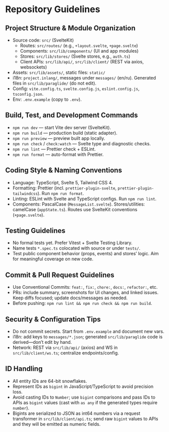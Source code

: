 # Repository Guidelines

## Project Structure & Module Organization

- Source code: `src/` (SvelteKit)
  - Routes: `src/routes/` (e.g., `+layout.svelte`, `+page.svelte`)
  - Components: `src/lib/components/` (UI and app modules)
  - Stores: `src/lib/stores/` (Svelte stores, e.g., `auth.ts`)
  - Client APIs: `src/lib/api/`, `src/lib/client/` (REST via axios, websockets)
- Assets: `src/lib/assets/`, static files: `static/`
- i18n: `project.inlang/`, messages under `messages/` (en/ru). Generated files in `src/lib/paraglide/` (do not edit).
- Config: `vite.config.ts`, `svelte.config.js`, `eslint.config.js`, `tsconfig.json`.
- Env: `.env.example` (copy to `.env`).

## Build, Test, and Development Commands

- `npm run dev` — start Vite dev server (SvelteKit).
- `npm run build` — production build (static adapter).
- `npm run preview` — preview built app locally.
- `npm run check` / `check:watch` — Svelte type and diagnostic checks.
- `npm run lint` — Prettier check + ESLint.
- `npm run format` — auto-format with Prettier.

## Coding Style & Naming Conventions

- Language: TypeScript, Svelte 5, Tailwind CSS 4.
- Formatting: Prettier (incl. `prettier-plugin-svelte`, `prettier-plugin-tailwindcss`). Run `npm run format`.
- Linting: ESLint with Svelte and TypeScript configs. Run `npm run lint`.
- Components: PascalCase (`MessageList.svelte`). Stores/utilities: camelCase (`appState.ts`). Routes use SvelteKit conventions (`+page.svelte`).

## Testing Guidelines

- No formal tests yet. Prefer Vitest + Svelte Testing Library.
- Name tests `*.spec.ts` colocated with source or under `tests/`.
- Test public component behavior (props, events) and stores’ logic. Aim for meaningful coverage on new code.

## Commit & Pull Request Guidelines

- Use Conventional Commits: `feat:`, `fix:`, `chore:`, `docs:`, `refactor:`, etc.
- PRs: include summary, screenshots for UI changes, and linked issues. Keep diffs focused; update docs/messages as needed.
- Before pushing: `npm run lint && npm run check && npm run build`.

## Security & Configuration Tips

- Do not commit secrets. Start from `.env.example` and document new vars.
- i18n: add keys to `messages/*.json`; generated `src/lib/paraglide` code is derived—don’t edit by hand.
- Network: REST via `src/lib/api/` (axios) and WS in `src/lib/client/ws.ts`; centralize endpoints/config.

## ID Handling

- All entity IDs are 64-bit snowflakes.
- Represent IDs as `bigint` in JavaScript/TypeScript to avoid precision loss.
- Avoid casting IDs to `Number`; use `bigint` comparisons and pass IDs to APIs as `bigint` values (cast with `as any` if the generated types require `number`).
- Bigints are serialized to JSON as int64 numbers via a request transformer in `src/lib/client/api.ts`; send raw `bigint` values to APIs and they will be emitted as numeric fields.
